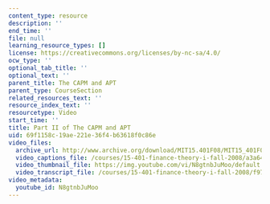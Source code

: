 ```yaml
---
content_type: resource
description: ''
end_time: ''
file: null
learning_resource_types: []
license: https://creativecommons.org/licenses/by-nc-sa/4.0/
ocw_type: ''
optional_tab_title: ''
optional_text: ''
parent_title: The CAPM and APT
parent_type: CourseSection
related_resources_text: ''
resource_index_text: ''
resourcetype: Video
start_time: ''
title: Part II of The CAPM and APT
uid: 69f1158c-19ae-221e-36f4-b63618f0c86e
video_files:
  archive_url: http://www.archive.org/download/MIT15.401F08/MIT15_401F08_ses16_300k.mp4
  video_captions_file: /courses/15-401-finance-theory-i-fall-2008/a3a64f7b153056ec8a72d61325a5c353_N8gtnbJuMoo.vtt
  video_thumbnail_file: https://img.youtube.com/vi/N8gtnbJuMoo/default.jpg
  video_transcript_file: /courses/15-401-finance-theory-i-fall-2008/f97d96e433c1aaf054a31981536a084d_N8gtnbJuMoo.pdf
video_metadata:
  youtube_id: N8gtnbJuMoo
---
```

